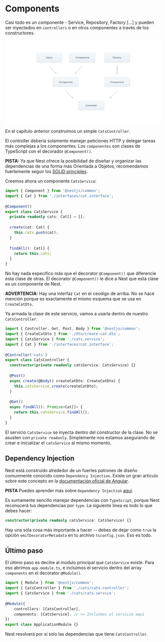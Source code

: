 # Components

Casi todo es un componente - Service, Repository, Factory [...] y pueden ser inyectados en `controllers` o en otros componentes a través de los constructores.

![components](imgs/Components_1.png)

En el capítulo anterior construímos un simple `CatsController`.

El controller debería solamente manejar peticiones HTTP y delegar tareas más complejas a los componentes. Los `componentes` son clases de TypeScript con el decorador `@Component()`.

**PISTA:**
Ya que Nest ofrece la posibilidad de diseñar y organizar las dependencias de una forma más Orientada a Objetos, recomendamos fuertemente seguir los [SOLID principles](https://es.wikipedia.org/wiki/SOLID).

Creemos ahora un componente `CatsService`:

```ts
import { Component } from '@nestjs/common';
import { Cat } from './interfaces/cat.interface';

@Component()
export class CatsService {
  private readonly cats: Cat[] = [];

  create(cat: Cat) {
    this.cats.push(cat);
  }

  findAll(): Cat[] {
    return this.cats;
  }
}
```

No hay nada específico más que el decorator `@Component()` que diferencie esta clase de otras. El decorator `@Component()` le dice a Nest que esta clase es un componente de Nest.

**ADVERTENCIA:**
Hay una interfaz `Cat` en el ceodigo de arriba. No se hace mención porque es exactamente el mismo esquema que se usa en `CreateCatDto`.

Ya armada la clase de este servicio, vamos a usarla dentro de nuestro `CatsController`:

```ts
import { Controller, Get, Post, Body } from '@nestjs/common';
import { CreateCatDto } from './dto/create-cat.dto';
import { CatsService } from './cats.service';
import { Cat } from './interfaces/cat.interface';

@Controller('cats')
export class CatsController {
  constructor(private readonly catsService: CatsService) {}

  @Post()
  async create(@Body() createCatDto: CreateCatDto) {
    this.catsService.create(createCatDto);
  }

  @Get()
  async findAll(): Promise<Cat[]> {
    return this.catsService.findAll();
  }
}
```

El servicio `CatsService` se inyecta dentro del constructor de la clase. No se asusten con `private readonly`. Simplemente nos estamos asegurando de crear e inicializar el `catsService` al mismo momento.

## Dependency Injection

Nest está construído alrededor de un fuertes patrones de diseño comunmente conocido como `Dependency Injection`. Existe un gran artículo sobre este concepto en la [documentación oficial de Angular](https://angular.io/guide/dependency-injection).

**PISTA**
Puedes aprender más sobre `Dependency Injection` [aquí](https://docs.nestjs.com/advanced/dependency-injection).

Es sumamente sencillo manejar dependencias con `TypeScript`, porque Nest reconocerá tus dependencias por `type`. La siguiente linea es todo lo que debes hacer:

```ts
constructor(private readonly catsService: CatsService) {}
```

Hay una sóla cosa más importante a hacer -- debes de dejar como `true` la opción `emitDecoratorMetadata` en tu archivo `tsconfig.json`. Eso es todo.

## Último paso

El último paso es decilre al modulo principal que `CatsService` existe. Para eso abrimos `app.module.ts`, e incluímos el servicio dentro del array `components` en el decorator `@Module()`.

```ts
import { Module } from '@nestjs/common';
import { CatsController } from './cats/cats.controller';
import { CatsService } from './cats/cats.service';

@Module({
    controllers: [CatsController],
    components: [CatsService], // <= Incluímos el servicio aquí
})
export class ApplicationModule {}
```

Nest resolverá por si solo las dependencias que tiene `CatsController`.